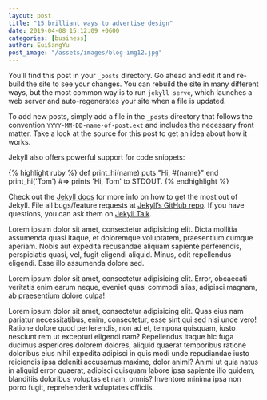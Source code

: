 ```yaml
---
layout: post
title: "15 brilliant ways to advertise design"
date: 2019-04-08 15:12:09 +0600
categories: [business]
author: EuiSangYu
post_image: "/assets/images/blog-img12.jpg"
---
```

You’ll find this post in your `_posts` directory. Go ahead and edit it and re-build the site to see your changes. You can rebuild the site in many different ways, but the most common way is to run `jekyll serve`, which launches a web server and auto-regenerates your site when a file is updated.

To add new posts, simply add a file in the `_posts` directory that follows the convention `YYYY-MM-DD-name-of-post.ext` and includes the necessary front matter. Take a look at the source for this post to get an idea about how it works.

Jekyll also offers powerful support for code snippets:

{% highlight ruby %}
def print_hi(name)
  puts "Hi, #{name}"
end
print_hi('Tom')
#=> prints 'Hi, Tom' to STDOUT.
{% endhighlight %}

Check out the [Jekyll docs][jekyll-docs] for more info on how to get the most out of Jekyll. File all bugs/feature requests at [Jekyll’s GitHub repo][jekyll-gh]. If you have questions, you can ask them on [Jekyll Talk][jekyll-talk].

[jekyll-docs]: https://jekyllrb.com/docs/home
[jekyll-gh]:   https://github.com/jekyll/jekyll
[jekyll-talk]: https://talk.jekyllrb.com/


Lorem ipsum dolor sit amet, consectetur adipisicing elit. Dicta mollitia assumenda quasi itaque, et doloremque voluptatem, praesentium cumque aperiam. Nobis aut expedita recusandae aliquam sapiente perferendis, perspiciatis quasi, vel, fugit eligendi aliquid. Minus, odit repellendus eligendi. Esse illo assumenda dolore sed.

Lorem ipsum dolor sit amet, consectetur adipisicing elit. Error, obcaecati veritatis enim earum neque, eveniet quasi commodi alias, adipisci magnam, ab praesentium dolore culpa!

Lorem ipsum dolor sit amet, consectetur adipisicing elit. Quas eius nam pariatur necessitatibus, enim, consectetur, esse sint qui sed nisi unde vero! Ratione dolore quod perferendis, non ad et, tempora quisquam, iusto nesciunt rem ut excepturi eligendi nam? Repellendus itaque hic fuga ducimus asperiores dolorem dolores, aliquid quaerat temporibus ratione doloribus eius nihil expedita adipisci in quis modi unde repudiandae iusto reiciendis ipsa deleniti accusamus maxime, dolor animi? Animi ut quia natus in aliquid error quaerat, adipisci quisquam labore ipsa sapiente illo quidem, blanditiis doloribus voluptas et nam, omnis? Inventore minima ipsa non porro fugit, reprehenderit voluptates officiis.